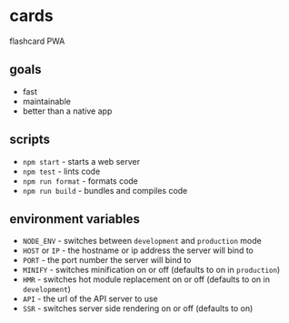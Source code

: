 # cards

flashcard PWA

## goals

* fast
* maintainable
* better than a native app

## scripts

* `npm start` - starts a web server
* `npm test` - lints code
* `npm run format` - formats code
* `npm run build` - bundles and compiles code

## environment variables

* `NODE_ENV` - switches between `development` and `production` mode
* `HOST` or `IP` - the hostname or ip address the server will bind to
* `PORT` - the port number the server will bind to
* `MINIFY` - switches minification on or off (defaults to on in `production`)
* `HMR` - switches hot module replacement on or off (defaults to on in `development`)
* `API` - the url of the API server to use
* `SSR` - switches server side rendering on or off (defaults to on)
